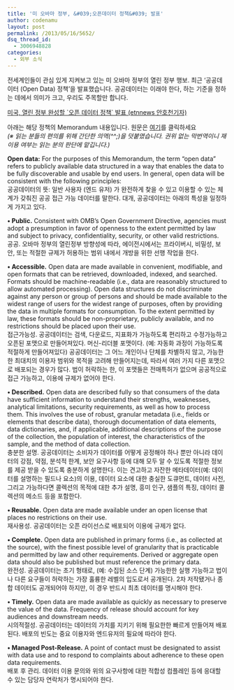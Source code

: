 ```yaml
---
title: '미 오바마 정부, &#039;오픈데이터 정책&#039; 발표'
author: codenamu
layout: post
permalink: /2013/05/16/5652/
dsq_thread_id:
  - 3006948828
categories:
  - 외부 소식
---
```

<p dir="ltr">
  전세계인들이 관심 있게 지켜보고 있는 미 오바마 정부의 열린 정부 행보. 최근 &#8216;공공데이터 (Open Data) 정책&#8217;을 발표했습니다. 공공데이터는 이래야 한다, 하는 기준을 정하는 데에서 의미가 크고, 우리도 주목할만 합니다.
</p>

<p dir="ltr">
  <a href="http://www.etnews.com/news/international/2766540_1496.html?SNS=00002">미국, 열린 정부 완성할 `오픈 데이터 정책` 발표 (etnnews 안호천기자)</a>
</p>

<p dir="ltr">
  아래는 해당 정책의 Memorandum 내용입니다. 원문은 <a href="http://project-open-data.github.io/policy-memo/">여기</a>를 클릭하세요<br /> <em>(※ 읽는 분들의 편의를 위해 간단한 의역(^^;)을 덧붙였습니다. 권위 없는 막번역이니 재이용 여부는 읽는 분의 판단에 맡깁니다.)</em>
</p>

<p dir="ltr">
  <strong>Open data:</strong> For the purposes of this Memorandum, the term &#8220;open data&#8221; refers to publicly available data structured in a way that enables the data to be fully discoverable and usable by end users. In general, open data will be consistent with the following principles:<br /> 공공데이터의 뜻: 일반 사용자 (엔드 유저) 가 완전하게 찾을 수 있고 이용할 수 있는 체계가 갖춰진 공공 접근 가능 데이터를 말한다. 대개, 공공데이터는 아래의 특성을 일정하게 가지고 있다.
</p>

<p dir="ltr">
  <strong>• Public.</strong> Consistent with OMB&#8217;s Open Government Directive, agencies must adopt a presumption in favor of openness to the extent permitted by law and subject to privacy, confidentiality, security, or other valid restrictions.<br /> 공공. 오바마 정부의 열린정부 방향성에 따라, 에이전시에서는 프라이버시, 비밀성, 보안, 또는 적절한 규제가 허용하는 범위 내에서 개방을 위한 선행 작업을 한다.
</p>

<p dir="ltr">
  <strong>• Accessible.</strong> Open data are made available in convenient, modifiable, and open formats that can be retrieved, downloaded, indexed, and searched. Formats should be machine-readable (i.e., data are reasonably structured to allow automated processing). Open data structures do not discriminate against any person or group of persons and should be made available to the widest range of users for the widest range of purposes, often by providing the data in multiple formats for consumption. To the extent permitted by law, these formats should be non-proprietary, publicly available, and no restrictions should be placed upon their use.<br /> 접근가능성. 공공데이터는 검색, 다운로드, 지표화가 가능하도록 편리하고 수정가능하고 오픈된 포맷으로 만들어져있다. 머신-리더블 포맷이다. (예: 자동화 과정이 가능하도록 적절하게 만들어져있다) 공공데이터는 그 어느 개인이나 단체를 차별하지 않고, 가능한 한 최대치의 이용자 범위와 목적을 고려해 만들어지는데, 따라서 여러 가지 다른 포맷으로 배포되는 경우가 많다. 법이 허락하는 한, 이 포맷들은 전매특허가 없으며 공공적으로 접근 가능하고, 이용에 규제가 없어야 한다.
</p>

<p dir="ltr">
  <strong>• Described.</strong> Open data are described fully so that consumers of the data have sufficient information to understand their strengths, weaknesses, analytical limitations, security requirements, as well as how to process them. This involves the use of robust, granular metadata (i.e., fields or elements that describe data), thorough documentation of data elements, data dictionaries, and, if applicable, additional descriptions of the purpose of the collection, the population of interest, the characteristics of the sample, and the method of data collection.<br /> 충분한 설명. 공공데이터는 소비자가 데이터를 어떻게 공정해야 하나 뿐만 아니라 데이터의 강점, 약점, 분석적 한계, 보안 요구사항 등에 대해 모두 알 수 있도록 적절한 정보를 제공 받을 수 있도록 충분하게 설명한다. 이는 견고하고 자잔한 메타데이터(예: 데이터를 설명하는 필드나 요소)의 이용, 데이터 요소에 대한 충실한 도큐먼트, 데이터 사전, 그리고 가능하다면 콜렉션의 목적에 대한 추가 설명, 흥미 인구, 샘플의 특징, 데이터 콜렉션의 메소드 등을 포함한다.
</p>

<p dir="ltr">
  <strong>• Reusable.</strong> Open data are made available under an open license that places no restrictions on their use.<br /> 재사용성. 공공데이터는 오픈 라이선스로 배포되어 이용에 규제가 없다.
</p>

<p dir="ltr">
  <strong>• Complete.</strong> Open data are published in primary forms (i.e., as collected at the source), with the finest possible level of granularity that is practicable and permitted by law and other requirements. Derived or aggregate open data should also be published but must reference the primary data.<br /> 완전성. 공공데이터는 초기 형태로, (예: 수집된 소스 단계) 가능한한 실행 가능하고 법이나 다른 요구들이 허락하는 가장 훌륭한 레벨의 입도로서 공개된다. 2차 저작됐거나 종합 데이터도 공개되어야 하지만, 이 경우 반드시 최초 데이터를 명시해야 한다.
</p>

<p dir="ltr">
  <strong>• Timely.</strong> Open data are made available as quickly as necessary to preserve the value of the data. Frequency of release should account for key audiences and downstream needs.<br /> 시의적절성. 공공데이터는 데이터의 가치를 지키기 위해 필요한한 빠르게 만들어져 배포된다. 배포의 빈도는 중요 이용자와 엔드유저의 필요에 따라야 한다.
</p>

<p dir="ltr">
  <strong>• Managed Post-Release.</strong> A point of contact must be designated to assist with data use and to respond to complaints about adherence to these open data requirements.<br /> 배포 후 관리. 데이터 이용 문의와 위의 요구사항에 대한 적합성 컴플레인 등에 응대할 수 있는 담당자 연락처가 명시되어야 한다.
</p>